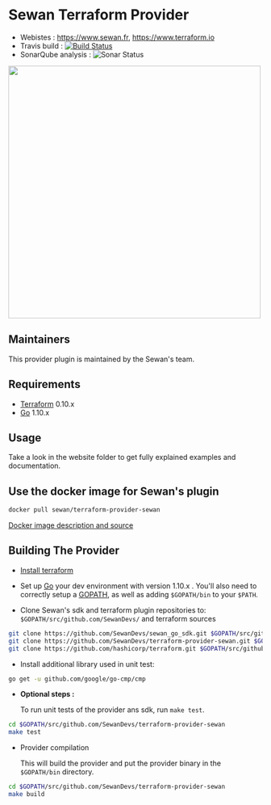 Sewan Terraform Provider
========================

- Webistes : https://www.sewan.fr, https://www.terraform.io
- Travis build : [![Build Status](https://travis-ci.com/SewanDevs/terraform-provider-sewan.svg?branch=github_release)](https://travis-ci.com/SewanDevs/terraform-provider-sewan)
- SonarQube analysis : ![Sonar Status](https://sonarcloud.io/api/project_badges/measure?project=terraform-provider-sewan-key&metric=alert_status)

<img src="http://entreprises.smallizbeautiful.fr/logo/Sewan-Communications.jpg" width="500px">

Maintainers
-----------

This provider plugin is maintained by the Sewan's team.

Requirements
------------

-	[Terraform](https://www.terraform.io/downloads.html) 0.10.x
-	[Go](https://golang.org/doc/install) 1.10.x

Usage
---------------------

Take a look in the website folder to get fully explained examples and documentation.

Use the docker image for Sewan's plugin
---------------------------

```sh
docker pull sewan/terraform-provider-sewan
```

[Docker image description and source](https://hub.docker.com/r/sewan/terraform-provider-sewan/)


Building The Provider
---------------------
* [Install terraform](https://www.terraform.io/intro/getting-started/install.html)

* Set up [Go](http://www.golang.org) your dev environment with version 1.10.x . You'll also need to correctly setup a [GOPATH](http://golang.org/doc/code.html#GOPATH), as well as adding `$GOPATH/bin` to your `$PATH`.

* Clone Sewan's sdk and terraform plugin repositories to: `$GOPATH/src/github.com/SewanDevs/` and terraform sources
```sh
git clone https://github.com/SewanDevs/sewan_go_sdk.git $GOPATH/src/github.com/SewanDevs/sewan_go_sdk
git clone https://github.com/SewanDevs/terraform-provider-sewan.git $GOPATH/src/github.com/SewanDevs/terraform-provider-sewan
git clone https://github.com/hashicorp/terraform.git $GOPATH/src/github.com/hashicorp/terraform
```

* Install additional library used in unit test:
```sh
go get -u github.com/google/go-cmp/cmp
```

* **Optional steps :**

  To run unit tests of the provider ans sdk, run `make test`.
```sh
cd $GOPATH/src/github.com/SewanDevs/terraform-provider-sewan
make test
```

* Provider compilation

  This will build the provider and put the provider binary in the `$GOPATH/bin` directory.
```sh
cd $GOPATH/src/github.com/SewanDevs/terraform-provider-sewan
make build
```

